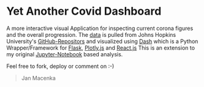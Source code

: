 # Yet Another Covid Dashboard

A more interactive visual Application for inspecting current corona figures and the overall progression.
The [data](https://raw.githubusercontent.com/CSSEGISandData/COVID-19/master/csse_covid_19_data/csse_covid_19_time_series/time_series_covid19_confirmed_global.csv) is pulled from Johns Hopkins University's [GitHub-Repositors](https://github.com/CSSEGISandData/COVID-19) and visualized using [Dash](https://dash.plotly.com/) which is a Python Wrapper/Framework for [Flask](https://flask.palletsprojects.com/), [Plotly.js](https://plotly.com/) and [React.js](https://reactjs.org/)
This is an extension to my original [Jupyter-Notebook](https://github.com/jmacenka/jupyternotebook_covid_19_visualization/blob/master/analysis_of_the_covid_19_course.ipynb) based analysis.

Feel free to fork, deploy or comment on :-)

> Jan Macenka
